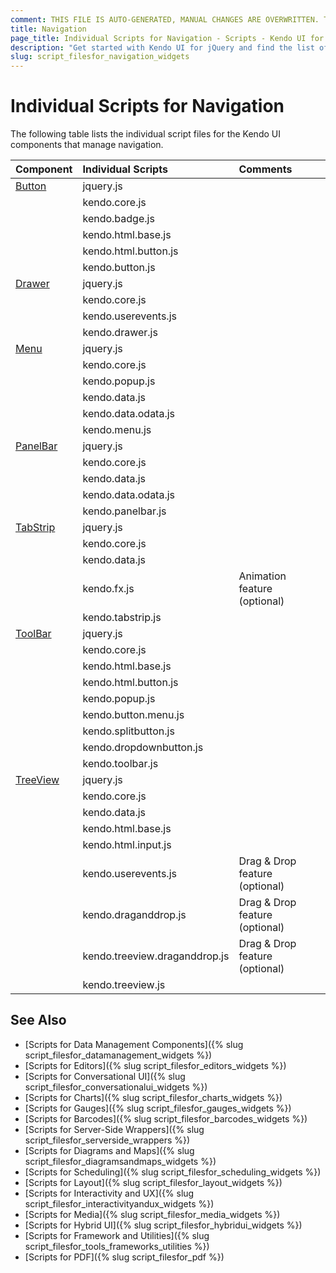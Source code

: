 ```yaml
---
comment: THIS FILE IS AUTO-GENERATED, MANUAL CHANGES ARE OVERWRITTEN. TO UPDATE THE CONTENT, UPDATE COMPONENT DEPENDENCIES AND RUN `rake js_dependencies`.
title: Navigation
page_title: Individual Scripts for Navigation - Scripts - Kendo UI for jQuery
description: "Get started with Kendo UI for jQuery and find the list of required script files for the Kendo UI Navigation"
slug: script_filesfor_navigation_widgets
---
```


# Individual Scripts for Navigation

The following table lists the individual script files for the Kendo UI components that manage navigation.&nbsp;&nbsp;

| Component | Individual Scripts | Comments |
| :---   | :---         | :---     |
| [Button](https://demos.telerik.com/kendo-ui/button/index) | jquery.js | |
| | kendo.core.js | |
| | kendo.badge.js | |
| | kendo.html.base.js | |
| | kendo.html.button.js | |
| | kendo.button.js | |
| [Drawer](https://demos.telerik.com/kendo-ui/drawer/index) | jquery.js | |
| | kendo.core.js | |
| | kendo.userevents.js | |
| | kendo.drawer.js | |
| [Menu](https://demos.telerik.com/kendo-ui/menu/index) | jquery.js | |
| | kendo.core.js | |
| | kendo.popup.js | |
| | kendo.data.js | |
| | kendo.data.odata.js | |
| | kendo.menu.js | |
| [PanelBar](https://demos.telerik.com/kendo-ui/panelbar/index) | jquery.js | |
| | kendo.core.js | |
| | kendo.data.js | |
| | kendo.data.odata.js | |
| | kendo.panelbar.js | |
| [TabStrip](https://demos.telerik.com/kendo-ui/tabstrip/index) | jquery.js | |
| | kendo.core.js | |
| | kendo.data.js | |
| | kendo.fx.js | Animation feature (optional) |
| | kendo.tabstrip.js | |
| [ToolBar](https://demos.telerik.com/kendo-ui/toolbar/index) | jquery.js | |
| | kendo.core.js | |
| | kendo.html.base.js | |
| | kendo.html.button.js | |
| | kendo.popup.js | |
| | kendo.button.menu.js | |
| | kendo.splitbutton.js | |
| | kendo.dropdownbutton.js | |
| | kendo.toolbar.js | |
| [TreeView](https://demos.telerik.com/kendo-ui/treeview/index) | jquery.js | |
| | kendo.core.js | |
| | kendo.data.js | |
| | kendo.html.base.js | |
| | kendo.html.input.js | |
| | kendo.userevents.js | Drag & Drop feature (optional) |
| | kendo.draganddrop.js | Drag & Drop feature (optional) |
| | kendo.treeview.draganddrop.js | Drag & Drop feature (optional) |
| | kendo.treeview.js | |

## See Also

+ [Scripts for Data Management Components]({% slug script_filesfor_datamanagement_widgets %})
+ [Scripts for Editors]({% slug script_filesfor_editors_widgets %})
+ [Scripts for Conversational UI]({% slug script_filesfor_conversationalui_widgets %})
+ [Scripts for Charts]({% slug script_filesfor_charts_widgets %})
+ [Scripts for Gauges]({% slug script_filesfor_gauges_widgets %})
+ [Scripts for Barcodes]({% slug script_filesfor_barcodes_widgets %})
+ [Scripts for Server-Side Wrappers]({% slug script_filesfor_serverside_wrappers %})
+ [Scripts for Diagrams and Maps]({% slug script_filesfor_diagramsandmaps_widgets %})
+ [Scripts for Scheduling]({% slug script_filesfor_scheduling_widgets %})
+ [Scripts for Layout]({% slug script_filesfor_layout_widgets %})
+ [Scripts for Interactivity and UX]({% slug script_filesfor_interactivityandux_widgets %})
+ [Scripts for Media]({% slug script_filesfor_media_widgets %})
+ [Scripts for Hybrid UI]({% slug script_filesfor_hybridui_widgets %})
+ [Scripts for Framework and Utilities]({% slug script_filesfor_tools_frameworks_utilities %})
+ [Scripts for PDF]({% slug script_filesfor_pdf %})
